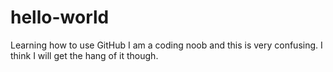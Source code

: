 # hello-world
Learning how to use GitHub
I am a coding noob and this is very confusing. I think I will get the hang of it though.
